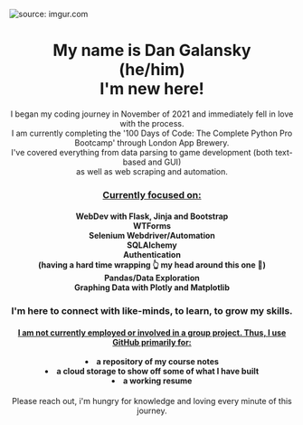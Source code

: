 <img href="https://imgur.com/GorCOKi"><img src="https://i.imgur.com/GorCOKi.jpg" title="source: imgur.com"></img>
<h1 align="center">My name is Dan Galansky<br>
(he/him)
<br>I'm new here!</h1> 
<p align="center">I began my coding journey in November of 2021 and immediately fell in love with the process.<br> 
I am currently completing the '100 Days of Code: The Complete Python Pro Bootcamp' through London App Brewery.<br>
I've covered everything from data parsing to game development (both text-based and GUI)<br> as well as web scraping and automation.<br></p>
<h3 align="center"><ins>Currently focused on:</ins></h3>
<h4 align="center">
WebDev with Flask, Jinja and Bootstrap<br>
WTForms<br>
Selenium Webdriver/Automation<br>
SQLAlchemy<br>
Authentication<br>
(having a hard time wrapping 👆 my head around this one 😬)<br>
Pandas/Data Exploration<br>
Graphing Data with Plotly and Matplotlib<br>
<h3 align="center">I'm here to connect with like-minds, to learn, to grow my skills.</h3>
<h4 align="center"><ins>I am not currently employed or involved in a group project. Thus, I use GitHub primarily for:</ins><br> 
  <br>
  <li>a repository of my course notes
  <li>a cloud storage to show off some of what I have built 
  <li>a working resume
  </ul>  
</h4>
<p align="center">Please reach out, i'm hungry for knowledge and loving every minute of this journey.</p>

